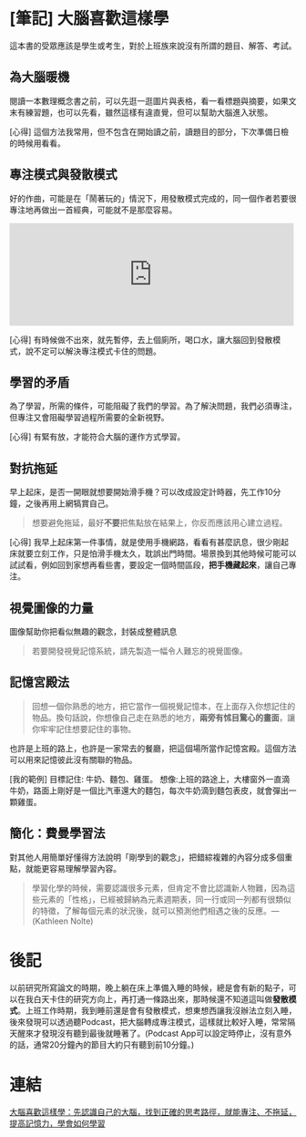 # [筆記] 大腦喜歡這樣學



這本書的受眾應該是學生或考生，對於上班族來說沒有所謂的題目、解答、考試。

## 為大腦暖機
閱讀一本數理概念書之前，可以先逛一逛圖片與表格，看一看標題與摘要，如果文末有練習題，也可以先看，雖然這樣有違直覺，但可以幫助大腦進入狀態。
<!--more-->
[心得] 這個方法我常用，但不包含在開始讀之前，讀題目的部分，下次準備日檢的時候用看看。

## **專注模式**與**發散模式**
好的作曲，可能是在「鬧著玩的」情況下，用發散模式完成的，同一個作者若要很專注地再做出一首經典，可能就不是那麼容易。
<iframe src="https://open.firstory.me/embed/story/cl5zf4tyl03nv01ul7dre03mr" height="180" width="99%" frameborder="0" scrolling="no"></iframe>

[心得] 有時候做不出來，就先暫停，去上個廁所，喝口水，讓大腦回到發散模式，說不定可以解決專注模式卡住的問題。

## 學習的矛盾
為了學習，所需的條件，可能阻礙了我們的學習。為了解決問題，我們必須專注，但專注又會阻礙學習過程所需要的全新視野。

[心得]  有緊有放，才能符合大腦的運作方式學習。

## 對抗拖延
早上起床，是否一開眼就想要開始滑手機？可以改成設定計時器，先工作10分鐘，之後再用上網犒賞自己。
> 想要避免拖延，最好**不要**把焦點放在結果上，你反而應該用心建立過程。

[心得] 我早上起床第一件事情，就是使用手機網路，看看有甚麼訊息，很少剛起床就要立刻工作，只是怕滑手機太久，耽誤出門時間。場景換到其他時候可能可以試試看，例如回到家想再看些書，要設定一個時間區段，**把手機藏起來**，讓自己專注。

##  視覺圖像的力量
圖像幫助你把看似無趣的觀念，封裝成整體訊息
> 若要開發視覺記憶系統，請先製造一幅令人難忘的視覺圖像。

## 記憶宮殿法
> 回想一個你熟悉的地方，把它當作一個視覺記憶本，在上面存入你想記住的物品。換句話說，你想像自己走在熟悉的地方，**兩旁有怵目驚心的畫面**，讓你牢牢記住想要記住的事物。

也許是上班的路上，也許是一家常去的餐廳，把這個場所當作記憶宮殿。這個方法可以用來記憶彼此沒有關聯的物品。

[我的範例] 目標記住: 牛奶、麵包、雞蛋。 想像:上班的路途上，大樓窗外一直滴牛奶，路面上剛好是一個比汽車還大的麵包，每次牛奶滴到麵包表皮，就會彈出一顆雞蛋。

## 簡化：費曼學習法
對其他人用簡單好懂得方法說明「剛學到的觀念」，把錯綜複雜的內容分成多個重點，就能更容易理解學習內容。
> 學習化學的時候，需要認識很多元素，但肯定不會比認識新人物難，因為這些元素的「性格」，已經被歸納為元素週期表，同一行或同一列都有很類似的特徵，了解每個元素的狀況後，就可以預測他們相遇之後的反應。—(Kathleen Nolte)

# 後記
以前研究所寫論文的時期，晚上躺在床上準備入睡的時候，總是會有新的點子，可以在我白天卡住的研究方向上，再打通一條路出來，那時候還不知道這叫做**發散模式**。上班工作時期，我到睡前還是會有發散模式，想東想西讓我沒辦法立刻入睡，後來發現可以透過聽Podcast，把大腦轉成專注模式，這樣就比較好入睡，常常隔天醒來才發現沒有聽到最後就睡著了。(Podcast App可以設定時停止，沒有意外的話，通常20分鐘內的節目大約只有聽到前10分鐘。)


# 連結
[大腦喜歡這樣學：先認識自己的大腦，找到正確的思考路徑，就能專注、不拖延，提高記憶力，學會如何學習](https://www.books.com.tw/products/0010764994)
